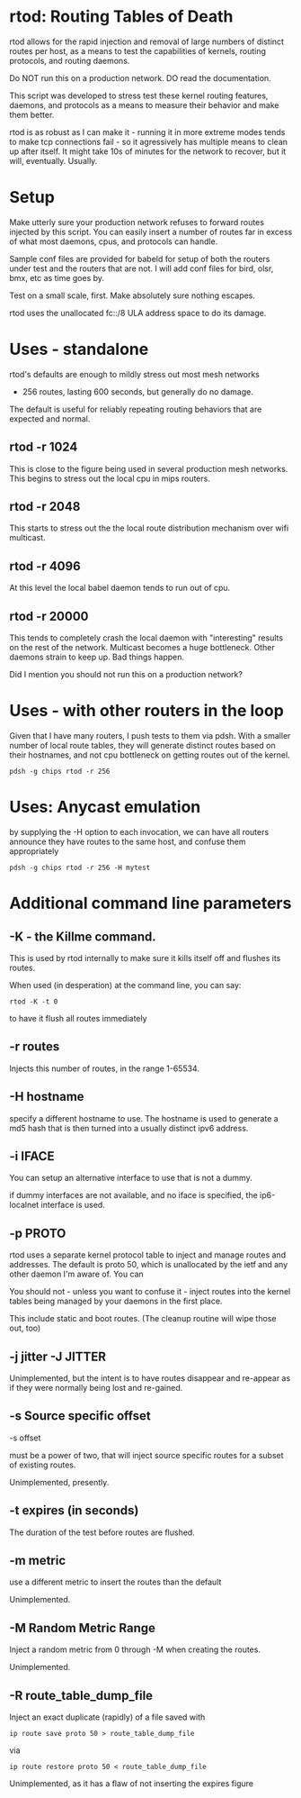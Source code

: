 # rtod: Routing Tables of Death

rtod allows for the rapid injection and removal of large numbers of
distinct routes per host, as a means to test the capabilities of
kernels, routing protocols, and routing daemons.

Do NOT run this on a production network. DO read the documentation.

This script was developed to stress test these kernel routing
features, daemons, and protocols as a means to measure their
behavior and make them better.

rtod is as robust as I can make it - running it in more extreme
modes tends to make tcp connections fail - so it agressively
has multiple means to clean up after itself. It might take 10s of
minutes for the network to recover, but it will, eventually. Usually.

# Setup

Make utterly sure your production network refuses to forward routes
injected by this script. You can easily insert a number of routes
far in excess of what most daemons, cpus, and protocols can handle.

Sample conf files are provided for babeld for setup of both the
routers under test and the routers that are not. I will add conf
files for bird, olsr, bmx, etc as time goes by.

Test on a small scale, first. Make absolutely sure nothing escapes.

rtod uses the unallocated fc::/8 ULA address space to do its damage.

# Uses - standalone

rtod's defaults are enough to mildly stress out most mesh networks
 - 256 routes, lasting 600 seconds, but generally do no damage.

The default is useful for reliably repeating routing behaviors
that are expected and normal.

## rtod -r 1024

This is close to the figure being used in several production mesh
networks. This begins to stress out the local cpu in mips routers.

## rtod -r 2048

This starts to stress out the the local route distribution mechanism
over wifi multicast.

## rtod -r 4096

At this level the local babel daemon tends to run out of cpu. 

## rtod -r 20000

This tends to completely crash the local daemon with "interesting"
results on the rest of the network. Multicast becomes a huge 
bottleneck. Other daemons strain to keep up. Bad things happen.

Did I mention you should not run this on a production network?

# Uses - with other routers in the loop

Given that I have many routers, I push tests to them via
pdsh. With a smaller number of local route tables, they will generate
distinct routes based on their hostnames, and not cpu bottleneck
on getting routes out of the kernel.

````
pdsh -g chips rtod -r 256
````

# Uses: Anycast emulation

by supplying the -H option to each invocation, we can have all routers 
announce they have routes to the same host, and confuse them appropriately

````
pdsh -g chips rtod -r 256 -H mytest
````

# Additional command line parameters

## -K - the Killme command.

This is used by rtod internally to make sure it
kills itself off and flushes its routes.

When used (in desperation) at the command line, you can say:

````
rtod -K -t 0 
````

to have it flush all routes immediately

## -r routes

Injects this number of routes, in the range 1-65534.

## -H hostname

specify a different hostname to use. The hostname is used to
generate a md5 hash that is then turned into a usually distinct
ipv6 address. 

## -i IFACE

You can setup an alternative interface to use that is not a dummy.

if dummy interfaces are not available, and no iface is specified,
the ip6-localnet interface is used.

## -p PROTO

rtod uses a separate kernel protocol table to inject and manage
routes and addresses. The default is proto 50, which is unallocated
by the ietf and any other daemon I'm aware of. You can

You should not - unless you want to confuse it - inject routes
into the kernel tables being managed by your daemons in the first place.

This include static and boot routes. (The cleanup routine will wipe 
those out, too)

## -j jitter -J JITTER

Unimplemented, but the intent is to have routes disappear and re-appear
as if they were normally being lost and re-gained.

## -s Source specific offset

-s offset 

must be a power of two, that will inject source specific routes for a
subset of existing routes.

Unimplemented, presently.

## -t expires (in seconds) 

The duration of the test before routes are flushed.

## -m metric

use a different metric to insert the routes than the default

Unimplemented.

## -M Random Metric Range

Inject a random metric from 0 through -M when creating the
routes.

Unimplemented.

## -R route_table_dump_file

Inject an exact duplicate (rapidly) of a file saved with

````
ip route save proto 50 > route_table_dump_file
````

via

````
ip route restore proto 50 < route_table_dump_file
````

Unimplemented, as it has a flaw of not inserting the expires figure

